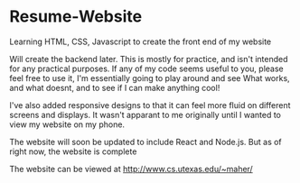 # Resume-Website
Learning HTML, CSS, Javascript to create the front end of my website

Will create the backend later. This is mostly for practice, and isn't intended for any practical purposes. 
If any of my code seems useful to you, please feel free to use it, I'm essentially going to play around and see
What works, and what doesnt, and to see if I can make anything cool!

I've also added responsive designs to that it can feel more fluid on different screens and displays. It wasn't apparant to me originally until I wanted to view my website on my phone. 

The website will soon be updated to include React and Node.js. But as of right now, the website is complete

The website can be viewed at http://www.cs.utexas.edu/~maher/

